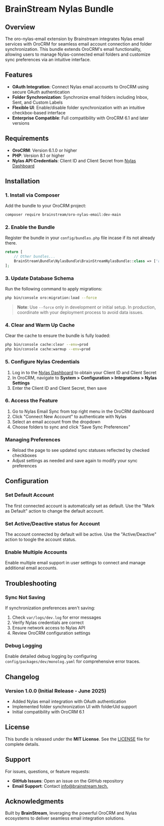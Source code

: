 # BrainStream Nylas Bundle

## Overview

The oro-nylas-email extension by Brainstream integrates Nylas email services with OroCRM for seamless email account connection and folder synchronization. This bundle extends OroCRM's email functionality, allowing users to manage Nylas-connected email folders and customize sync preferences via an intuitive interface.

## Features

- **OAuth Integration**: Connect Nylas email accounts to OroCRM using secure OAuth authentication
- **Folder Synchronization**: Synchronize email folders including Inbox, Sent, and Custom Labels
- **Flexible UI**: Enable/disable folder synchronization with an intuitive checkbox-based interface
- **Enterprise Compatible**: Full compatibility with OroCRM 6.1 and later versions

## Requirements

- **OroCRM**: Version 6.1.0 or higher
- **PHP**: Version 8.1 or higher
- **Nylas API Credentials**: Client ID and Client Secret from [Nylas Dashboard](https://dashboard.nylas.com)

## Installation

### 1. Install via Composer

Add the bundle to your OroCRM project:

```bash
composer require brainstream/oro-nylas-email:dev-main
```

### 2. Enable the Bundle

Register the bundle in your `config/bundles.php` file incase if its not already there.

```php
return [
    // Other bundles...
    BrainStream\Bundle\NylasBundle\BrainStreamNylasBundle::class => ['all' => true],
];
```

### 3. Update Database Schema

Run the following command to apply migrations:

```bash
php bin/console oro:migration:load --force
```

> **Note**: Use `--force` only in development or initial setup. In production, coordinate with your deployment process to avoid data issues.

### 4. Clear and Warm Up Cache

Clear the cache to ensure the bundle is fully loaded:

```bash
php bin/console cache:clear --env=prod
php bin/console cache:warmup --env=prod
```

### 5. Configure Nylas Credentials

1. Log in to the [Nylas Dashboard](https://dashboard.nylas.com) to obtain your Client ID and Client Secret
2. In OroCRM, navigate to **System > Configuration > Integrations > Nylas Settings**
3. Enter the Client ID and Client Secret, then save

### 6. Access the Feature

1. Go to Nylas Email Sync from top right menu in the OroCRM dashboard
2. Click "Connect New Account" to authenticate with Nylas
3. Select an email account from the dropdown
4. Choose folders to sync and click "Save Sync Preferences"

### Managing Preferences

- Reload the page to see updated sync statuses reflected by checked checkboxes
- Adjust settings as needed and save again to modify your sync preferences

## Configuration

### Set Default Account

The first connected account is automatically set as default. Use the "Mark as Default" action to change the default account.

### Set Active/Deactive status for Account

The account connected by default will be active. Use the "Active/Deactive" action to toogle the account status.

### Enable Multiple Accounts

Enable multiple email support in user settings to connect and manage additional email accounts.

## Troubleshooting

### Sync Not Saving

If synchronization preferences aren't saving:

1. Check `var/logs/dev.log` for error messages
2. Verify Nylas credentials are correct
3. Ensure network access to Nylas API
4. Review OroCRM configuration settings

### Debug Logging

Enable detailed debug logging by configuring `config/packages/dev/monolog.yaml` for comprehensive error traces.

## Changelog

### Version 1.0.0 (Initial Release - June 2025)

- Added Nylas email integration with OAuth authentication
- Implemented folder synchronization UI with folderUid support
- Initial compatibility with OroCRM 6.1

## License

This bundle is released under the **MIT License**. See the [LICENSE](LICENSE) file for complete details.

## Support

For issues, questions, or feature requests:

- **GitHub Issues**: Open an issue on the GitHub repository
- **Email Support**: Contact [info@brainstream.tech.](mailto:info@brainstream.tech.)

## Acknowledgments

Built by **BrainStream**, leveraging the powerful OroCRM and Nylas ecosystems to deliver seamless email integration solutions.
